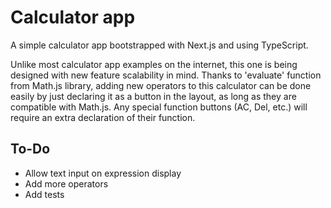 # Calculator app
A simple calculator app bootstrapped with Next.js and using TypeScript.

Unlike most calculator app examples on the internet, this one is being designed with new feature scalability in mind. Thanks to 'evaluate' function from Math.js library, adding new operators to this calculator can be done easily by just declaring it as a button in the layout, as long as they are compatible with Math.js. Any special function buttons (AC, Del, etc.) will require an extra declaration of their function.

## To-Do
- Allow text input on expression display
- Add more operators
- Add tests
